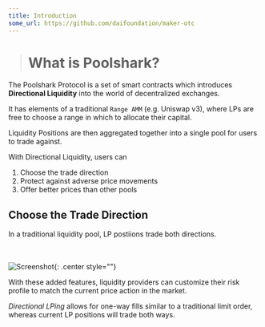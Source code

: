 ```yaml
---
title: Introduction
some_url: https://github.com/daifoundation/maker-otc
---
```

># **What is Poolshark?**

The Poolshark Protocol is a set of smart contracts which introduces **Directional Liquidity** into the world of decentralized exchanges.

It has elements of a traditional `Range AMM` (e.g. Uniswap v3), where LPs are free to choose a range in which to allocate their capital.

Liquidity Positions are then aggregated together into a single pool for users to trade against.

With Directional Liquidity, users can 

1. Choose the trade direction
2. Protect against adverse price movements
3. Offer better prices than other pools

## **Choose the Trade Direction**

In a traditional liquidity pool, LP postiions trade both directions.

<br/><br/>
![Screenshot](book_screenshot.png){: .center style=""}
<br/>

With these added features, liquidity providers can customize their risk profile to match the current price action in the market.

<em>Directional LPing</em> allows for one-way fills similar to a traditional limit order, whereas current LP positions will trade both ways.

<br/><br/>








